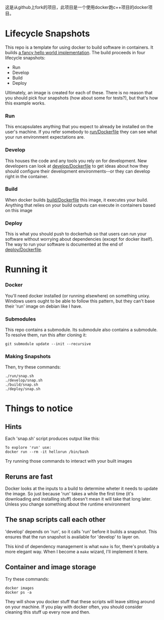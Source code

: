 这是从github上fork的项目，此项目是一个使用docker跑c++项目的docker项目。
# Lifecycle Snapshots

This repo is a template for using docker to build software in containers.  It builds [a fancy hello world implementation](https://github.com/MatrixManAtYrService/hello-cpp-linwin).  The build proceeds in four lifecycle snapshots:
- Run
- Develop
- Build
- Deploy

Ultimately, an image is created for each of these.  There is no reason that you should pick four snapshots (how about some for tests?), but that's how this example works.

### Run
This encapsulates anything that you expect to already be installed on the user's machine.  If you refer somebody to [run/Dockerfile](run/Dockerfile) they can see what your run environment expectations are.

### Develop 
This houses the code and any tools you rely on for development.  New developers can look at [develop/Dockerfile](develop/Dockerfile) to get ideas about how they should configure their development environments--or they can develop right in the container.

### Build
When docker builds [build/Dockerfile](build/Dockerfile) this image, it executes your build.  Anything that relies on your build outputs can execute in containers based on this image

### Deploy
This is what you should push to dockerhub so that users can run your software without worrying about dependencies (except for docker itself).  The way to run your software is documented at the end of [deploy/Dockerfile](deploy/Dockerfile).

# Running it

### Docker

You'll need docker installed (or running elsewhere) on something unixy.  Windows users ought to be able to follow this pattern, but they can't base their 'run' image on debian like I have.

### Submodules

This repo contains a submodule.  Its submodule also contains a submodule.  To resolve them, run this after cloning it:

    git submodule update --init --recursive

### Making Snapshots

Then, try these commands:

    ./run/snap.sh
    ./develop/snap.sh
    ./build/snap.sh
    ./deploy/snap.sh

# Things to notice

## Hints
Each 'snap.sh' script produces output like this:

    To explore 'run' use:
    docker run --rm -it hellorun /bin/bash

Try running those commands to interact with your built images

## Reruns are fast

Docker looks at the inputs to a build to determine wheter it needs to update the image.  So just because 'run' takes a while the first time (it's downloading and installing stuff) doesn't mean it will take that long later.  Unless you change something about the runtime environment

## The snap scripts call each other

'develop' depends on 'run', so it calls 'run' before it builds a snapshot.  This ensures that the run snapshot is available for 'develop' to layer on.

This kind of dependency management is what `make` is for, there's probably a more elegant way.  When I become a `make` wizard, I'll implement it here.

## Container and image storage
Try these commands:

    docker images
    docker ps -a

They will show you docker stuff that these scripts will leave sitting around on your machine.  If you play with docker often, you should consider cleaning this stuff up every now and then.




